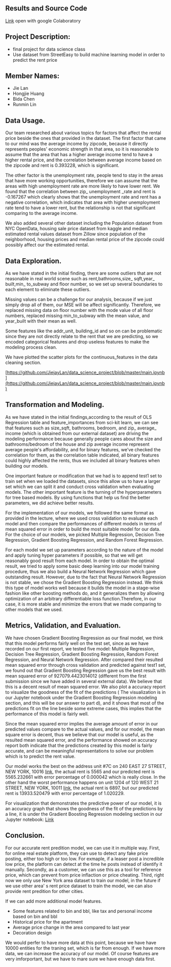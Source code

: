 ## Results and Source Code
  [Link](https://drive.google.com/file/d/15xZnf03YgRcS7CU1hPwkNeg7B5rnUFLS/view?usp=sharing) open with google Colaboratory
## Project Description:
- final project for data science class
- Use dataset from StreetEasy to build machine learning model in order to predict the rent price

## Member Names:
- Jie Lan 
- Hongjie Huang
- Bida Chen
- Runmin Lin

## Data Usage.

Our team researched about various topics for factors that affect the rental price beside the ones that 
provided in the dataset. The first factor that came to our mind was the average income by zipcode, because 
it directly represents peoples' economic strength in that area, so it is reasonable to assume that the 
area that has a higher average income tend to have a higher rental price, and the correlation between average income based on the zipcode and rent is 0.393228, which is significant.

The other factor is the unemployment rate, people tend to stay in the areas that have more working opportunities, therefore we can assume that the areas with high unemployment rate are more likely to have lower rent. We found that the correlation between zip_ unemployment _rate and rent is -0.167267 which clearly shows that the unemployment rate and rent has a negative correlation, which indicates that area with higher unemployment rate tend to have a lower rent, but the relationship is not that significant comparing to the average income.

We also added several other dataset including the Population dataset from NYC OpenData, housing sale price dataset from kaggle and median estimated rental values dataset from Zillow since population of the neighborhood, housing prices and median rental price of the zipcode could possibly affect our the estimated rental. 

## Data Exploration.

As we have stated in the initial finding, there are some outliers that are not reasonable in real world scene such as rent,bathrooms,size_ sqft,year_ built,min_ to_subway and floor number, so we set up several boundaries to each element to eliminate these outliers. 

Missing values can be a challenge for our analysis, because if we just simply drop all of them, our MSE will be affect significantly. Therefore, we replaced missing data on floor number with the mode value of all floor numbers, replaced missing min_to_subway with the mean value, and year_built with their mean as well. 

Some features like the addr_unit, building_id and so on can be problematic since they are not directly relate to the rent that we are predicting, so we encoded categorical features and drop useless features to make the modeling process clean. 

We have plotted the scatter plots for the continuous_features in the data cleaning section.

[https://github.com/JiejayLan/data_science_project/blob/master/main.ipynb](https://github.com/JiejayLan/data_science_project/blob/master/main.ipynb)

## Transformation and Modeling.

As we have stated in the initial findings,according to the result of OLS Regression table and feature_importances from sci-kit learn, we can see that features such as size_sqft, bathrooms, bedroom, and zip_ average_ income (which is obtained from our external dataset) are driving the modeling performance because generally people cares about the size and bathrooms/bedroom of the house and zip average income represent average people's affordability, and for binary features, we’ve checked the correlation for them, as the correlation table indicated, all binary features could highly affected the rents, thus we included all binary features when building our models.

One important feature or modification that we had is to append test1 set to train set when we loaded the datasets, since this allow us to have a larger set which we can split it and conduct cross validation when evaluating models. The other important feature is the turning of the hyperparameters for tree based models. By using functions that help us find the better parameters, we did achieve better results.

For the implementation of our models, we followed the same format as provided in the lecture, where we used cross validation to evaluate each model and then compare the performances of different models in terms of mean squared error in order to build the most suitable model for our data. For the choice of our models, we picked Multiple Regression, Decision Tree Regression, Gradient Boosting Regression, and Random Forest Regression. 

For each model we set up parameters according to the nature of the model and apply tuning hyper parameters if possible, so that we will get reasonably good result from each model. In order to obtain the optimal result, we tried to apply some basic deep learning into our model training procedure, thus we also build a Neural Network Regression which gave outstanding result. However, due to the fact that Neural Network Regression is not stable, we chose the Gradient Boosting Regression instead. We think this type of model works well because it builds the model in a stage-wise fashion like other boosting methods do, and it generalizes them by allowing optimization of an arbitrary differentiable loss function.Therefore, in our case, it is more stable and minimize the errors that we made comparing to other models that we used.

## Metrics, Validation, and Evaluation.

We have chosen Gradient Boosting Regression as our final model, we think that this model performs fairly well on the test set, since as we have recorded on our first report, we tested five model: Multiple Regression, Decision Tree Regression, Gradient Boosting Regression, Random Forest Regression, and Neural Network Regression. After compared their resulted mean squared error through cross validation and predicted against test1 set, we found out that Gradient Boosting Regression gave us the best result with mean squared error of 927079.4423014012 (different from the first submission since we have added in several external data). We believe that this is a decent result of mean squared error. We also plot a accuracy report to visualize the goodness of the fit of the predictions ( The visualization is in our Jupyter notebook under the Gradient Boosting Regression modeling section, and this will be our answer to part d), and it shows that most of the predictions fit on the line beside some extreme cases, this implies that the performance of this model is fairly well.

Since the mean squared error implies the average amount of error in our predicted values compare to the actual values, and for our model, the mean square error is decent, thus we believe that our model is useful, as the resulted mean squared error, and the performance showed on accuracy report both indicate that the predictions created by this model is fairly accurate, and can be meaningful representations to solve our problem which is to predict the rent value.

Our model works the best on the address unit #7C on 240 EAST 27 STREET, NEW YORK, 10016 [link](https://streeteasy.com/property/7815532-parc-east-7c), the actual rent is 5565 and our predicted rent is 5565.232661 with error percentage of 0.000042 which is really close. In the other hand the worst performance happens on unit 1204 of 120 WEST 21 STREET, NEW YORK, 10011 [link](https://streeteasy.com/property/1321506-21-chelsea-1204), the actual rent is 6897, but our predicted rent is 13933.520479 with error percentage of 1.020229.

For visualization that demonstrates the predictive power of our model, it is an accuracy graph that shows the goodness of the fit of the predictions by a line, it is under the Gradient Boosting Regression modeling section in our Jupyter notebook: [Link](https://github.com/JiejayLan/data_science_project/blob/master/main.ipynb)

## Conclusion.

For our accurate rent predition model, we can use it in multiple way. First, for online real estate platform, they can use to detect any fake price posting, either too high or too low. For exmaple, if a leaser post a incredible low price, the platform can detect at the time he posts instead of identify it manually. Secondly, as a customer, we can use this as a tool for reference price, which can prevent from price inflaction or price cheating. Third, right now we only use New York area dataset to train our model, in the future if we use other area' s rent price dataset to train the model, we can also provide rent predition for other cities. 

If we can add more additional model features.
- Some features related to bin and bbl, like tax and personal income based on bin and bbl
- Historical price for the apartment
- Average price change in the area compared to last year
- Decoration design

We would perfer to have more data at this point, because we have have 10000 entities for the traning set, which is far from enough. If we have more data, we can increase the accuracy of our model. Of course features are very imforportant, but we have to mare sure we have enough data first.

